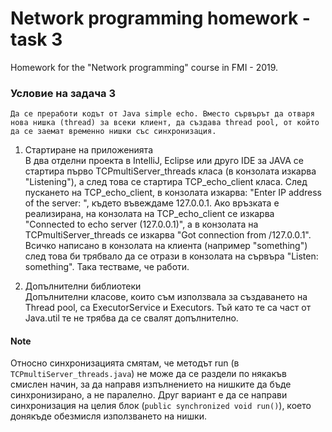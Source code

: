 # Network programming homework - task 3
Homework for the "Network programming" course in FMI - 2019.  


### Условие на задача 3
`Да се преработи кодът от Java simple echo. Вместо сървърът да отваря нова нишка (thread) за всеки клиент, да създава thread pool, от който да се заемат временно нишки със синхронизация.`

1. Стартиране на приложенията\
В два отделни проекта в IntelliJ, Eclipse или друго IDE за JAVA се стартира първо TCPmultiServer_threads класа (в конзолата изкарва "Listening"), а след това се стартира TCP_echo_client класа. След пускането на TCP_echo_client, в конзолата изкарва: "Enter IP address of the server: ", където въвеждаме 127.0.0.1. Ако връзката е реализирана, на конзолата на TCP_echo_client се изкарва "Connected to echo server (127.0.0.1)", a в конзолата на TCPmultiServer_threads се изкарва "Got connection from /127.0.0.1". Всичко написано в конзолата на клиента (например "something") след това би трябвало да се отрази в конзолата на сървъра "Listen: something". Така тестваме, че работи.

2. Допълнителни библиотеки\
Допълнителни класове, които съм използвала за създаването на Thread pool, са ExecutorService и Executors. Тъй като те са част от Java.util те не трябва да се свалят допълнително.

#### Note
Относно синхронизацията смятам, че методът run (в `TCPmultiServer_threads.java`) не може да се раздели по някакъв смислен начин, за да направя изпълнението на нишките да бъде синхронизирано, а не паралелно. Друг вариант е да се направи синхронизация на целия блок (`public synchronized void run()`), което донякъде обезмисля използването на нишки. 
